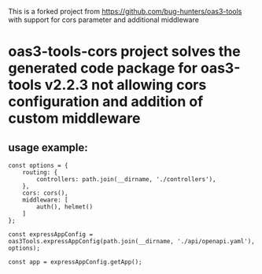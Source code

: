 This is a forked project from https://github.com/bug-hunters/oas3-tools with support for cors parameter and additional middleware
# oas3-tools-cors project solves the generated code package for oas3-tools v2.2.3 not allowing cors configuration and addition of custom middleware

## usage example:

```
const options = {
    routing: {
        controllers: path.join(__dirname, './controllers'),
    },
    cors: cors(),
    middleware: [
        auth(), helmet()    
    ]
};

const expressAppConfig = oas3Tools.expressAppConfig(path.join(__dirname, './api/openapi.yaml'), options);

const app = expressAppConfig.getApp();
```